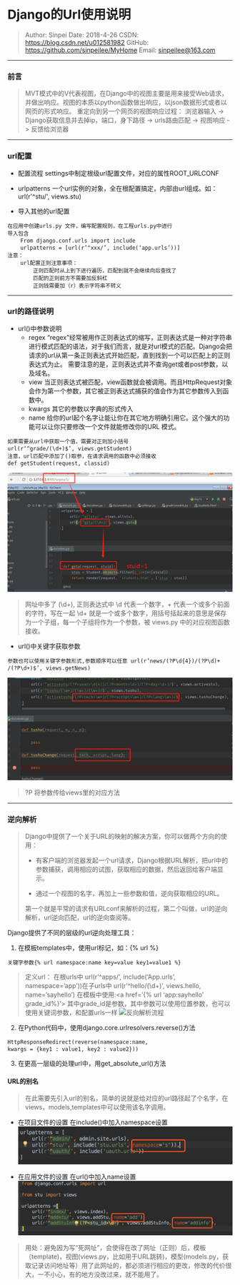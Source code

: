 # Django的Url使用说明

>Author: Sinpei 
>Date: 2018-4-26
>CSDN: https://blog.csdn.net/u012581982
>GitHub: https://github.com/sinpeilee/MyHome
>Email: sinpeilee@163.com 

---

### 前言
> MVT模式中的V代表视图，在Django中的视图主要是用来接受Web请求，并做出响应。视图的本质以python函数做出响应，以json数据形式或者以网页的形式响应。
> 重定向到另一个网页的视图响应过程：
> 浏览器输入 -> Django获取信息并去掉ip，端口，身下路径 -> urls路由匹配 -> 视图响应 -> 反馈给浏览器

---

### url配置
- 配置流程
settings中制定根级url配置文件，对应的属性ROOT_URLCONF

- urlpatterns
一个url实例的对象，全在根配置搞定，内部由url组成。如：url(r'^stu/', views.stu)

- 导入其他的url配置
```
在应用中创建urls.py 文件，编写配置规则，在工程urls.py中进行
导入包含
    From django.conf.urls import include
    urlpatterns = [url(r’^xxx/’, include(‘app.urls’))]
注意：
    url配置正则注意事项：
        正则匹配时从上到下进行遍历，匹配到就不会继续向后查找了
        匹配的正则前方不需要加反斜杠
        正则钱需要加（r）表示字符串不转义
```

---

### url的路径说明
- url()中参数说明
   - regex 
“regex”经常被用作正则表达式的缩写，正则表达式是一种对字符串进行模式匹配的语法，对于我们而言，就是对url模式的匹配。Django会把请求的url从第一条正则表达式开始匹配，直到找到一个可以匹配上的正则表达式为止。
需要注意的是，正则表达式并不查询get或者post参数，以及域名。
   - view
当正则表达式被匹配，view函数就会被调用。而且HttpRequest对象会作为第一个参数，其它被正则表达式捕获的值会作为其它参数传入到函数中。
   - kwargs
其它的参数以字典的形式传入
   - name
给你的url起个名字让能让你在其它地方明确引用它。这个强大的功能可以让你只要修改一个文件就能修改你的URL 模式。
```
如果需要从url中获取一个值，需要对正则加小括号
url(r‘^grade/(\d+)$’, views.getStudent)
注意，url匹配中添加了()取参，在请求调用的函数中必须接收 
def getStudent(request, classid)
```

![流程](images/django_url_patterns.png)

> 网址中多了 (\d+), 正则表达式中 \d 代表一个数字，+ 代表一个或多个前面的字符，写在一起 \d+ 就是一个或多个数字，用括号括起来的意思是保存为一个子组，每一个子组将作为一个参数，被 views.py 中的对应视图函数接收。

- url()中关键字获取参数
```
参数也可以使用关键字参数形式,参数顺序可以任意 url(r’news/(?P\d{4})/(?P\d)+
/(?P\d+)$’, views.getNews)
```

![流程](images/django_urls_more.png)

> ?P<value> 将参数传给views里的对应方法

---

### 逆向解析
> Django中提供了一个关于URL的映射的解决方案，你可以做两个方向的使用：
> - 有客户端的浏览器发起一个url请求，Django根据URL解析，把url中的参数捕获，调用相应的试图，获取相应的数据，然后返回给客户端显示。
> 
> - 通过一个视图的名字，再加上一些参数和值，逆向获取相应的URL。
>
>第一个就是平常的请求有URLconf来解析的过程，第二个叫做，url的逆向解析，url逆向匹配，url的逆向查阅等。

Django提供了不同的层级的url逆向处理工具：
 1. 在模板templates中，使用url标记，如：{% url %}
 ```
 关键字参数{% url namespace:name key=value key1=value1 %}
 ```

 > 定义url： 在根urls中 url(r’^apps/’, include(‘App.urls’, namespace=’app’))在子urls中 url(r’^hello/(\d+)’, views.hello, name=’sayhello’) 在模板中使用:<a href=’{% url ‘app:sayhello’ grade_id%}’> 其中grade_id是参数，其中参数可以使用位置参数，也可以使用关键词参数，和配置urls一样 
![反向解析流程](images/django_redirect_revere.png)
 
 2. 在Python代码中，使用django.core.urlresolvers.reverse()方法
 ```
 HttpResponseRedirect(reverse(namespace:name,
 kwargs = {key1 : value1, key2 : value2}))
 ```
 3. 在更高一层级的处理url中，用get_absolute_url()方法

#### URL的别名
> 在此需要先引入url的别名，简单的说就是给对应的url路径起了个名字，在views，models,templates中可以使用该名字调用。

- 在项目文件的设置
在include()中加入namespace设置
 ![项目文件urls.py](images/namespace.png)
 
- 在应用文件的设置
在url()中加入name设置
 ![应用文件urls.py](images/name.png)
 
> 用处：避免因为写“死网址”，会使得在改了网址（正则）后，模板（template)，视图(views.py，比如用于URL跳转)，模型(models.py，获取记录访问地址等）用了此网址的，都必须进行相应的更改，修改的代价很大，一不小心，有的地方没改过来，就不能用了。
























